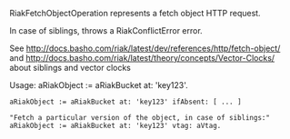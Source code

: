 RiakFetchObjectOperation represents a fetch object HTTP request.

In case of siblings, throws a RiakConflictError error.

See http://docs.basho.com/riak/latest/dev/references/http/fetch-object/ and
http://docs.basho.com/riak/latest/theory/concepts/Vector-Clocks/ about siblings and vector clocks

Usage:
	aRiakObject := aRiakBucket at: 'key123'.
	
	aRiakObject := aRiakBucket at: 'key123' ifAbsent: [ ... ]
	
	"Fetch a particular version of the object, in case of siblings:"
	aRiakObject := aRiakBucket at: 'key123' vtag: aVtag. 